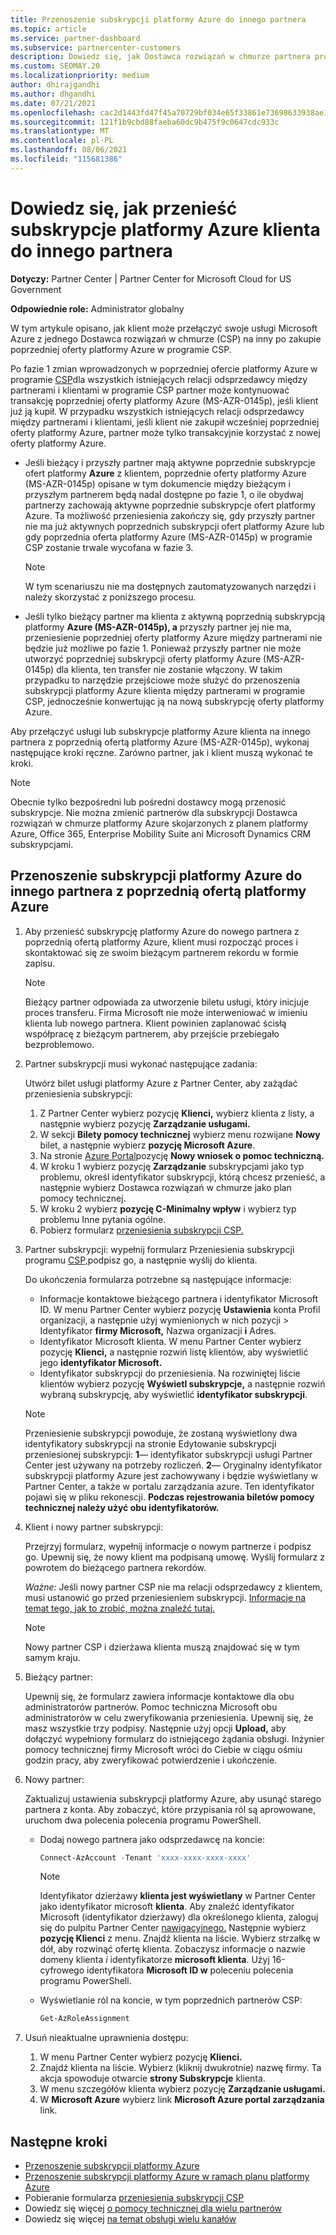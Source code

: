 ```yaml
---
title: Przenoszenie subskrypcji platformy Azure do innego partnera
ms.topic: article
ms.service: partner-dashboard
ms.subservice: partnercenter-customers
description: Dowiedz się, jak Dostawca rozwiązań w chmurze partnera programu skojarzonego z subskrypcjami platformy Azure klienta.
ms.custom: SEOMAY.20
ms.localizationpriority: medium
author: dhirajgandhi
ms.author: dhgandhi
ms.date: 07/21/2021
ms.openlocfilehash: cac2d1443fd47f45a70729bf034e65f33861e73698633938ae196e274f4a382b
ms.sourcegitcommit: 121f1b9cbd88faeba60dc9b475f9c0647cdc933c
ms.translationtype: MT
ms.contentlocale: pl-PL
ms.lasthandoff: 08/06/2021
ms.locfileid: "115681386"
---
```

# <a name="learn-how-to-transfer-a-customers-azure-subscriptions-to-another-partner"></a>Dowiedz się, jak przenieść subskrypcje platformy Azure klienta do innego partnera

**Dotyczy:** Partner Center | Partner Center for Microsoft Cloud for US Government

**Odpowiednie role:** Administrator globalny

W tym artykule opisano, jak klient może przełączyć swoje usługi Microsoft Azure z jednego Dostawca rozwiązań w chmurze (CSP) na inny po zakupie poprzedniej oferty platformy Azure w programie CSP.

Po fazie 1 zmian wprowadzonych w poprzedniej ofercie platformy Azure w programie [CSP](https://go.microsoft.com/fwlink/p/?linkid=2164140)dla wszystkich istniejących relacji odsprzedawcy między partnerami i klientami w programie CSP partner może kontynuować transakcję poprzedniej oferty platformy Azure (MS-AZR-0145p), jeśli klient już ją kupił. W przypadku wszystkich istniejących relacji odsprzedawcy między partnerami i klientami, jeśli klient nie zakupił wcześniej poprzedniej oferty platformy Azure, partner może tylko transakcyjnie korzystać z nowej oferty platformy Azure.

- Jeśli bieżący i przyszły partner mają aktywne poprzednie subskrypcje ofert platformy **Azure** z klientem, poprzednie oferty platformy Azure (MS-AZR-0145p) opisane w tym dokumencie między bieżącym i przyszłym partnerem będą nadal dostępne po fazie 1, o ile obydwaj partnerzy zachowają aktywne poprzednie subskrypcje ofert platformy Azure. Ta możliwość przeniesienia zakończy się, gdy przyszły partner nie ma już aktywnych poprzednich subskrypcji ofert platformy Azure lub gdy poprzednia oferta platformy Azure (MS-AZR-0145p) w programie CSP zostanie trwale wycofana w fazie 3.

   > [!NOTE]
   > W tym scenariuszu nie ma dostępnych zautomatyzowanych narzędzi i należy skorzystać z poniższego procesu.

- Jeśli tylko bieżący partner ma klienta z aktywną poprzednią subskrypcją platformy **Azure (MS-AZR-0145p), a** przyszły partner jej nie ma, przeniesienie poprzedniej oferty platformy Azure między partnerami nie będzie już możliwe po fazie 1. Ponieważ przyszły partner nie może utworzyć poprzedniej subskrypcji oferty platformy Azure (MS-AZR-0145p) dla klienta, ten transfer nie zostanie włączony. W takim przypadku to narzędzie przejściowe może służyć do przenoszenia subskrypcji platformy Azure klienta między partnerami w programie CSP, jednocześnie konwertując ją na nową subskrypcję oferty platformy Azure.

Aby przełączyć usługi lub subskrypcje platformy Azure klienta na innego partnera z poprzednią ofertą platformy Azure (MS-AZR-0145p), wykonaj następujące kroki ręczne. Zarówno partner, jak i klient muszą wykonać te kroki.

> [!NOTE]  
> Obecnie tylko bezpośredni lub pośredni dostawcy mogą przenosić subskrypcje.
> Nie można zmienić partnerów dla subskrypcji Dostawca rozwiązań w chmurze platformy Azure skojarzonych z planem platformy Azure, Office 365, Enterprise Mobility Suite ani Microsoft Dynamics CRM subskrypcjami.

## <a name="transfer-azure-subscriptions-to-another-partner-with-the-previous-azure-offer"></a>Przenoszenie subskrypcji platformy Azure do innego partnera z poprzednią ofertą platformy Azure

1. Aby przenieść subskrypcję platformy Azure do nowego partnera z poprzednią ofertą platformy Azure, klient musi rozpocząć proces i skontaktować się ze swoim bieżącym partnerem rekordu w formie zapisu.

   > [!NOTE]
   > Bieżący partner odpowiada za utworzenie biletu usługi, który inicjuje proces transferu. Firma Microsoft nie może interweniować w imieniu klienta lub nowego partnera. Klient powinien zaplanować ścisłą współpracę z bieżącym partnerem, aby przejście przebiegało bezproblemowo.

2. Partner subskrypcji musi wykonać następujące zadania:

   Utwórz bilet usługi platformy Azure z Partner Center, aby zażądać przeniesienia subskrypcji:

   1. Z Partner Center wybierz pozycję **Klienci,** wybierz klienta z listy, a następnie wybierz pozycję **Zarządzanie usługami.**
   2. W sekcji **Bilety pomocy technicznej** wybierz menu rozwijane **Nowy** bilet, a następnie wybierz **pozycję Microsoft Azure**.
   3. Na stronie [Azure Portal](https://portal.azure.com)pozycję **Nowy wniosek o pomoc techniczną.**
   4. W kroku 1  wybierz pozycję **Zarządzanie** subskrypcjami jako typ problemu, określ identyfikator subskrypcji, którą chcesz przenieść, a następnie wybierz Dostawca rozwiązań w chmurze jako plan pomocy technicznej.
   5. W kroku 2 wybierz **pozycję C-Minimalny wpływ** i wybierz typ problemu Inne pytania ogólne. 
   6. Pobierz formularz [przeniesienia subskrypcji CSP.](https://query.prod.cms.rt.microsoft.com/cms/api/am/binary/RWwTWC)

3. Partner subskrypcji: wypełnij formularz Przeniesienia subskrypcji programu [CSP,](https://query.prod.cms.rt.microsoft.com/cms/api/am/binary/RWwTWC)podpisz go, a następnie wyślij do klienta. 

   Do ukończenia formularza potrzebne są następujące informacje:

   - Informacje kontaktowe bieżącego partnera i identyfikator Microsoft ID. W menu Partner Center wybierz pozycję **Ustawienia** konta Profil organizacji, a następnie użyj wymienionych w nich pozycji &gt; Identyfikator **firmy Microsoft,** Nazwa organizacji **i** Adres.
   - Identyfikator Microsoft klienta. W menu Partner Center wybierz pozycję **Klienci,** a następnie rozwiń listę klientów, aby wyświetlić jego **identyfikator Microsoft.**
   - Identyfikator subskrypcji do przeniesienia. Na rozwiniętej liście klientów wybierz pozycję **Wyświetl subskrypcje,** a następnie rozwiń wybraną subskrypcję, aby wyświetlić **identyfikator subskrypcji**.

   > [!NOTE]
   > Przeniesienie subskrypcji powoduje, że zostaną wyświetlony dwa identyfikatory subskrypcji na stronie Edytowanie subskrypcji przeniesionej subskrypcji: **1**— identyfikator subskrypcji usługi Partner Center jest używany na potrzeby rozliczeń.  **2**— Oryginalny identyfikator subskrypcji platformy Azure jest zachowywany i będzie wyświetlany w Partner Center, a także w portalu zarządzania azure. Ten identyfikator pojawi się w pliku rekonescji.  **Podczas rejestrowania biletów pomocy technicznej należy użyć obu identyfikatorów.**

4. Klient i nowy partner subskrypcji:

   Przejrzyj formularz, wypełnij informacje o nowym partnerze i podpisz go. Upewnij się, że nowy klient ma podpisaną umowę. Wyślij formularz z powrotem do bieżącego partnera rekordów.

   *Ważne:* Jeśli nowy partner CSP nie ma relacji odsprzedawcy z klientem, musi ustanowić go przed przeniesieniem subskrypcji. [Informacje na temat tego, jak to zrobić, można znaleźć tutaj.](request-a-relationship-with-a-customer.md)

   > [!NOTE]
   > Nowy partner CSP i dzierżawa klienta muszą znajdować się w tym samym kraju. 

5. Bieżący partner:

   Upewnij się, że formularz zawiera informacje kontaktowe dla obu administratorów partnerów. Pomoc techniczna Microsoft obu administratorów w celu zweryfikowania przeniesienia. Upewnij się, że masz wszystkie trzy podpisy. Następnie użyj opcji **Upload,** aby dołączyć wypełniony formularz do istniejącego żądania obsługi. Inżynier pomocy technicznej firmy Microsoft wróci do Ciebie w ciągu ośmiu godzin pracy, aby zweryfikować potwierdzenie i ukończenie.

6. Nowy partner:

   Zaktualizuj ustawienia subskrypcji platformy Azure, aby usunąć starego partnera z konta. Aby zobaczyć, które przypisania ról są aprowowane, uruchom dwa polecenia polecenia programu PowerShell.

   - Dodaj nowego partnera jako odsprzedawcę na koncie:

     ```powershell
     Connect-AzAccount -Tenant 'xxxx-xxxx-xxxx-xxxx'
     ```

     > [!NOTE]
     > Identyfikator dzierżawy **klienta jest wyświetlany** w Partner Center jako identyfikator microsoft **klienta**. Aby znaleźć identyfikator Microsoft (identyfikator dzierżawy) dla określonego klienta, zaloguj się do pulpitu Partner Center [nawigacyjnego.](https://partner.microsoft.com/dashboard) Następnie wybierz **pozycję Klienci** z menu. Znajdź klienta na liście. Wybierz strzałkę w dół, aby rozwinąć ofertę klienta. Zobaczysz informacje o nazwie domeny klienta *i* identyfikatorze **microsoft klienta**. Użyj 16-cyfrowego identyfikatora **Microsoft ID w** poleceniu polecenia programu PowerShell.

   - Wyświetlanie ról na koncie, w tym poprzednich partnerów CSP:

     ```powershell
     Get-AzRoleAssignment
     ```

7. Usuń nieaktualne uprawnienia dostępu:

   1. W menu Partner Center wybierz pozycję **Klienci.**
   1. Znajdź klienta na liście. Wybierz (kliknij dwukrotnie) nazwę firmy. Ta akcja spowoduje otwarcie **strony Subskrypcje** klienta.
   1. W menu szczegółów klienta wybierz pozycję **Zarządzanie usługami.**
   1. W **Microsoft Azure** wybierz link **Microsoft Azure portal zarządzania** link.

## <a name="next-steps"></a>Następne kroki

- [Przenoszenie subskrypcji platformy Azure](/azure/cost-management-billing/manage/transfer-subscriptions-subscribers-csp)
- [Przenoszenie subskrypcji platformy Azure w ramach planu platformy Azure](transfer-azure-subscriptions-under-azure-plan.md)
- Pobieranie formularza [przeniesienia subskrypcji CSP](https://query.prod.cms.rt.microsoft.com/cms/api/am/binary/RWwTWC)
- Dowiedz się więcej [o pomocy technicznej dla wielu partnerów](multipartner.md)
- Dowiedz się więcej [na temat obsługi wielu kanałów](multichannel.md)
